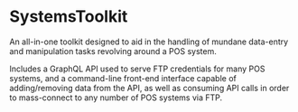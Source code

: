 # SystemsToolkit

An all-in-one toolkit designed to aid in the handling of mundane data-entry and manipulation tasks revolving around a POS system.

Includes a GraphQL API used to serve FTP credentials for many POS systems, and a command-line front-end interface capable of adding/removing data from the API, as well as consuming API calls in order to mass-connect to any number of POS systems via FTP.
